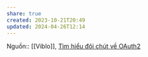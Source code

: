 ```yaml
---
share: true
created: 2023-10-21T20:49
updated: 2024-04-26T12:14
---
```

Nguồn:: [[Viblo]], [Tìm hiểu đôi chút về OAuth2](https://viblo.asia/p/tim-hieu-doi-chut-ve-oauth2-eW65GvMLlDO)
